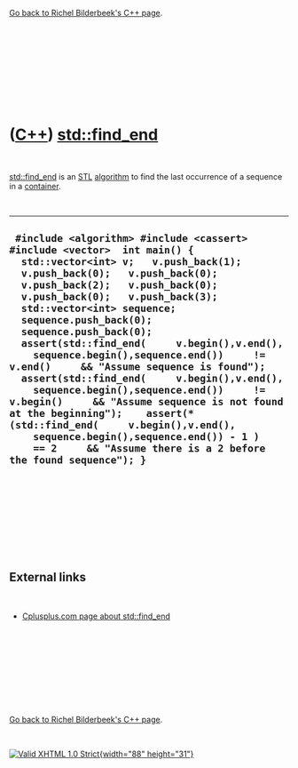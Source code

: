 

[Go back to Richel Bilderbeek's C++ page](Cpp.htm).

 

 

 

 

 

([C++](Cpp.htm)) [std::find\_end](CppFind_end.htm)
==================================================

 

[std::find\_end](CppFind_end.htm) is an [STL](CppStl.htm)
[algorithm](CppAlgorithm.htm) to find the last occurrence of a sequence
in a [container](CppContainer.htm).

 

  -----------------------------------------------------------------------------------------------------------------------------------------------------------------------------------------------------------------------------------------------------------------------------------------------------------------------------------------------------------------------------------------------------------------------------------------------------------------------------------------------------------------------------------------------------------------------------------------------------------------------------------------------------------------------------------------------------------------------------------------------------------------------------------------
  ` #include <algorithm> #include <cassert> #include <vector>  int main() {   std::vector<int> v;   v.push_back(1);   v.push_back(0);   v.push_back(0);   v.push_back(2);   v.push_back(0);   v.push_back(0);   v.push_back(3);    std::vector<int> sequence;   sequence.push_back(0);   sequence.push_back(0);    assert(std::find_end(     v.begin(),v.end(),     sequence.begin(),sequence.end())     != v.end()     && "Assume sequence is found");    assert(std::find_end(     v.begin(),v.end(),     sequence.begin(),sequence.end())     != v.begin()     && "Assume sequence is not found at the beginning");    assert(* (std::find_end(     v.begin(),v.end(),     sequence.begin(),sequence.end()) - 1 )     == 2     && "Assume there is a 2 before the found sequence"); }`
  -----------------------------------------------------------------------------------------------------------------------------------------------------------------------------------------------------------------------------------------------------------------------------------------------------------------------------------------------------------------------------------------------------------------------------------------------------------------------------------------------------------------------------------------------------------------------------------------------------------------------------------------------------------------------------------------------------------------------------------------------------------------------------------------

 

 

 

 

 

External links
--------------

 

-   [Cplusplus.com page about
    std::find\_end](http://www.cplusplus.com/reference/algorithm/find_end)

 

 

 

 

 

[Go back to Richel Bilderbeek's C++ page](Cpp.htm).



 

[![Valid XHTML 1.0 Strict](valid-xhtml10.png){width="88"
height="31"}](http://validator.w3.org/check?uri=referer)

